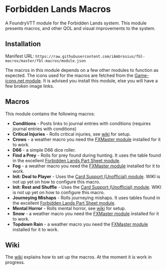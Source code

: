 # Forbidden Lands Macros
A FoundryVTT module for the Forbidden Lands system. This module presents macros, and other QOL and visual improvements to the system.

## Installation

Manifest URL: `https://raw.githubusercontent.com/iAmbrosius/fbl-macros/master/fbl-macros/module.json`

The macros in this module depends on a few other modules to function as expected. The icons used for the macros are fetched from the [Game-icons.net module](https://foundryvtt.com/packages/game-icons-net/). It is advised you install this module, else you will have a few broken image links.

## Macros
This module contains the following macros:

* **Conditions** - Posts links to journal entries with conditions (requires journal entries with conditions)
* **Critical Injuries** - Rolls critical injuries, see [wiki](https://github.com/iAmbrosius/fbl-macros/wiki/Macros-How-To#critical-injuries) for setup.
* **Crows** - a weather macro you need the [FXMaster module](https://foundryvtt.com/packages/fxmaster/) installed for it to work.
* **D66** - a simple D66 dice roller.
* **Find a Prey** - Rolls for prey found during hunting. It uses the table found in the excellent [Forbidden Lands Part Sheet module](https://foundryvtt.com/packages/forbidden-lands-party-sheet/).
* **Fog** - a weather macro you need the [FXMaster module](https://foundryvtt.com/packages/fxmaster/) installed for it to work.
* **Init: Deal to Player** - Uses the [Card Support (Unofficial) module](https://foundryvtt.com/packages/cardsupport/). WIKI is not up yet on how to configure this macro.
* **Init: Rest and Shuffle** - Uses the [Card Support (Unofficial) module](https://foundryvtt.com/packages/cardsupport/). WIKI is not up yet on how to configure this macro.
* **Journeying Mishaps** - Rolls journeying mishaps. It uses tables found in the excellent [Forbidden Lands Part Sheet module](https://foundryvtt.com/packages/forbidden-lands-party-sheet/).
* **Mental Horror** - Rolls mental horror, see [wiki](https://github.com/iAmbrosius/fbl-macros/wiki/Macros-How-To#mental-horror) for setup.
* **Snow** - a weather macro you need the [FXMaster module](https://foundryvtt.com/packages/fxmaster/) installed for it to work.
* **Topdown Rain** - a weather macro you need the [FXMaster module](https://foundryvtt.com/packages/fxmaster/) installed for it to work.

## Wiki
The [wiki](https://github.com/iAmbrosius/fbl-macros/wiki/Macros-How-To) explains how to set up the macros. At the moment it is work in progress.
